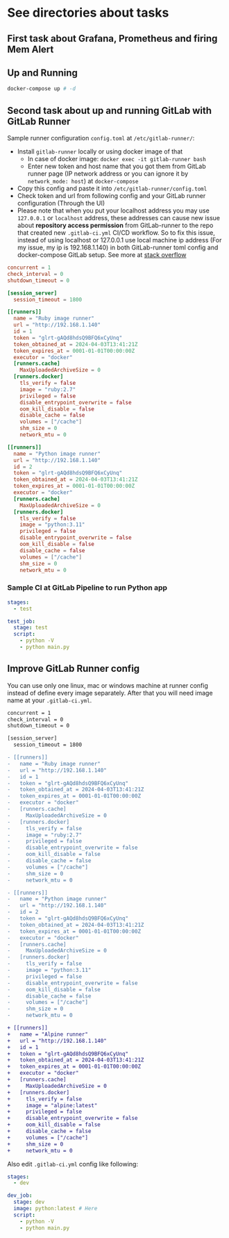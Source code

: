 # See directories about tasks

## First task about Grafana, Prometheus and firing Mem Alert

## Up and Running

```sh
docker-compose up # -d
```

## Second task about up and running GitLab with GitLab Runner

Sample runner configuration `config.toml` at `/etc/gitlab-runner/`:

+ Install `gitlab-runner` locally or using docker image of that
  + In case of docker image: `docker exec -it gitlab-runner bash`
  + Enter new token and host name that you got them from GitLab runner page (IP
    network address or you can ignore it by `network_mode: host`) at
    `docker-compose`
+ Copy this config and paste it into `/etc/gitlab-runner/config.toml`
+ Check token and url from following config and your GitLab runner configuration
  (Through the UI)
+ Please note that when you put your localhost address you may use `127.0.0.1`
  or `localhost` address, these addresses can cause new issue about **repository
  access permission** from GitLab-runner to the repo that created new
  `.gitlab-ci.yml` CI/CD workflow. So to fix this issue, instead of using
  localhost or 127.0.0.1 use local machine ip address (For my issue, my ip is
  192.168.1.140) in both GitLab-runner toml config and docker-compose GitLab
  setup. See more at [stack overflow](https://stackoverflow.com/questions/34003101/gitlab-runner-unable-to-clone-repository-via-http)

```toml
concurrent = 1
check_interval = 0
shutdown_timeout = 0

[session_server]
  session_timeout = 1800

[[runners]]
  name = "Ruby image runner"
  url = "http://192.168.1.140"
  id = 1
  token = "glrt-gAQd8hdsQ9BFQ6xCyUnq"
  token_obtained_at = 2024-04-03T13:41:21Z
  token_expires_at = 0001-01-01T00:00:00Z
  executor = "docker"
  [runners.cache]
    MaxUploadedArchiveSize = 0
  [runners.docker]
    tls_verify = false
    image = "ruby:2.7"
    privileged = false
    disable_entrypoint_overwrite = false
    oom_kill_disable = false
    disable_cache = false
    volumes = ["/cache"]
    shm_size = 0
    network_mtu = 0

[[runners]]
  name = "Python image runner"
  url = "http://192.168.1.140"
  id = 2
  token = "glrt-gAQd8hdsQ9BFQ6xCyUnq"
  token_obtained_at = 2024-04-03T13:41:21Z
  token_expires_at = 0001-01-01T00:00:00Z
  executor = "docker"
  [runners.cache]
    MaxUploadedArchiveSize = 0
  [runners.docker]
    tls_verify = false
    image = "python:3.11"
    privileged = false
    disable_entrypoint_overwrite = false
    oom_kill_disable = false
    disable_cache = false
    volumes = ["/cache"]
    shm_size = 0
    network_mtu = 0
```

### Sample CI at GitLab Pipeline to run Python app

```yml
stages:
  - test

test_job:
  stage: test
  script:
    - python -V
    - python main.py
```

## Improve GitLab Runner config

You can use only one linux, mac or windows machine at runner config instead of
define every image separately. After that you will need image name at your
`.gitlab-ci.yml`.

```diff
concurrent = 1
check_interval = 0
shutdown_timeout = 0

[session_server]
  session_timeout = 1800

- [[runners]]
-   name = "Ruby image runner"
-   url = "http://192.168.1.140"
-   id = 1
-   token = "glrt-gAQd8hdsQ9BFQ6xCyUnq"
-   token_obtained_at = 2024-04-03T13:41:21Z
-   token_expires_at = 0001-01-01T00:00:00Z
-   executor = "docker"
-   [runners.cache]
-     MaxUploadedArchiveSize = 0
-   [runners.docker]
-     tls_verify = false
-     image = "ruby:2.7"
-     privileged = false
-     disable_entrypoint_overwrite = false
-     oom_kill_disable = false
-     disable_cache = false
-     volumes = ["/cache"]
-     shm_size = 0
-     network_mtu = 0

- [[runners]]
-   name = "Python image runner"
-   url = "http://192.168.1.140"
-   id = 2
-   token = "glrt-gAQd8hdsQ9BFQ6xCyUnq"
-   token_obtained_at = 2024-04-03T13:41:21Z
-   token_expires_at = 0001-01-01T00:00:00Z
-   executor = "docker"
-   [runners.cache]
-     MaxUploadedArchiveSize = 0
-   [runners.docker]
-     tls_verify = false
-     image = "python:3.11"
-     privileged = false
-     disable_entrypoint_overwrite = false
-     oom_kill_disable = false
-     disable_cache = false
-     volumes = ["/cache"]
-     shm_size = 0
-     network_mtu = 0

+ [[runners]]
+   name = "Alpine runner"
+   url = "http://192.168.1.140"
+   id = 1
+   token = "glrt-gAQd8hdsQ9BFQ6xCyUnq"
+   token_obtained_at = 2024-04-03T13:41:21Z
+   token_expires_at = 0001-01-01T00:00:00Z
+   executor = "docker"
+   [runners.cache]
+     MaxUploadedArchiveSize = 0
+   [runners.docker]
+     tls_verify = false
+     image = "alpine:latest"
+     privileged = false
+     disable_entrypoint_overwrite = false
+     oom_kill_disable = false
+     disable_cache = false
+     volumes = ["/cache"]
+     shm_size = 0
+     network_mtu = 0
```

Also edit `.gitlab-ci.yml` config like following:

```yml
stages:
  - dev 

dev_job:
  stage: dev 
  image: python:latest # Here
  script:
    - python -V
    - python main.py
```